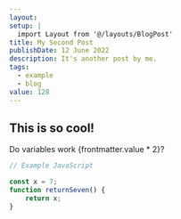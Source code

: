 ```yaml
---
layout:
setup: |
  import Layout from '@/layouts/BlogPost'
title: My Second Post
publishDate: 12 June 2022
description: It's another post by me.
tags:
  - example
  - blog
value: 128
---
```


## This is so cool!

<!-- prettier-ignore -->
Do variables work {frontmatter.value * 2}?

```javascript
// Example JavaScript

const x = 7;
function returnSeven() {
	return x;
}
```
